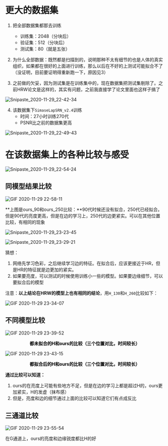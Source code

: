 # 更大的数据集

1. 把全部数据集都那去训练
   - 训练集：2048（分块后）
   - 验证集：512（分块后）
   - 测试集：80（就是五张）

2. 为什么全部数据：既然都是扫描到的，说明那种不太有细节的也是人体的真实组织，如果都在很好的上面进行训练，那么以后在不好的上测试可能拟合不了（没证明，目前要证明得重新跑一下，原因见3）
3. 之前做的欠妥，因为测试集是在训练集中的，现在数据集把测试集剔除了。之前HRW论文是这样的，其实有问题，之前我直接学了论文里面也这样子搞了

![Snipaste_2020-11-29_22-42-34](https://tvax4.sinaimg.cn/large/005tpOh1ly1gl6fc94lvnj30zt03jtaw.jpg)

4. 该数据集下`SimaseLapSRN_v2.4`训练
   - 时间：27小时训练270代
   - PSNR比之前的数据集更高

![Snipaste_2020-11-29_22-49-43](https://tvax2.sinaimg.cn/large/005tpOh1ly1gl6fikj8zfj312m0br0up.jpg)





# 在该数据集上的各种比较与感受

![Snipaste_2020-11-29_22-54-24](https://tvax3.sinaimg.cn/large/005tpOh1ly1gl6fngi2xmj310x0jpq4p.jpg)

## 同模型结果比较

![GIF 2020-11-29 22-58-11](https://tvax1.sinaimg.cn/large/005tpOh1ly1gl6frqi9rxg30nk0nkkjl.gif)

**上图是ours_90和ours_250比较：**90代时候还没有拟合，250代已经拟合。但是90代的亮度更高，但是在边的学习上，250代的边更紧实。可以在其他位置比较，有相同的现象

![Snipaste_2020-11-29_23-23-45](https://tvax4.sinaimg.cn/large/005tpOh1ly1gl6gisb57oj31ha0s40x9.jpg)

![Snipaste_2020-11-29_23-29-21](https://tvax1.sinaimg.cn/large/005tpOh1ly1gl6gnxis7xj31ha0j6tbz.jpg)

猜想：

1. 网络先学习色彩，之后继续学习边的特征。在拟合后，应该更接近于HR，但是HR的特征就是边更加的紧实。
2. 如果要亮度，可以测试的时候使用训练小一些的模型。如果要边缘细节，可以要拟合后的模型

注意：**以上结论在HRW的模型上也有相同的结论**，用`H_130`和`H_260`比较如下：

![GIF 2020-11-29 23-34-07](https://tvax4.sinaimg.cn/large/005tpOh1ly1gl6gsz26xfg30nk0nke81.gif)

## 不同模型比较

![GIF 2020-11-29 23-39-52](https://tva2.sinaimg.cn/large/005tpOh1ly1gl6gz1sw6gg30nk0nkb2c.gif)

<center><font color='black'><b>都未拟合的H和ours的比较（三个位置对比，时间较长）</b></font></center>

![GIF 2020-11-29 23-43-15](https://tva2.sinaimg.cn/large/005tpOh1ly1gl6h3e0b9tg30nk0nke84.gif)

<center><font color='black'><b>都拟合后的H和ours的比较（三个位置对比，时间较长）</b></font></center>

**通过比较可以知道：**

1. ours的在亮度上可能有些地方不足，但是在边的学习上都是超过H的，ours更加紧实，H的发虚（抹布感）
2. 但是，亮度和边的细节通过上面的比较可以知道它们有点成反比



## 三通道比较

![GIF 2020-11-29 23-55-54](https://tva4.sinaimg.cn/large/005tpOh1ly1gl6hfxuykwg30nk0nk4qv.gif)

在G通道上，ours的亮度和边缘锐度都比H的好